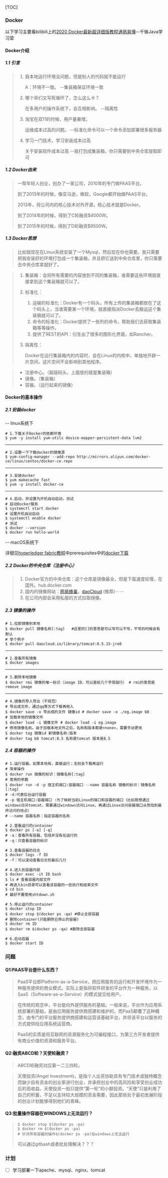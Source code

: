 [TOC]

### Docker

以下学习主要看bilibili上的[2020 Docker最新超详细版教程通熟易懂](https://www.bilibili.com/video/BV1sK4y1s7Cj?p=1)--千锋Java学习营

#### Docker介绍

##### 1.1 引言

> 1. 我本地运行环境没问题，但是别人的代码就不能运行
>
>    A：环境不一致。 --集装箱保证环境一致
>
> 2. 哪个哥们又写死循环了，怎么这么卡？
>
>    在多用户的操作系统下，会互相影响。 --隔离性
>
> 3. 淘宝在双11的时候，用户量暴增。
>
>    运维成本过高的问题。 --标准化命令可以一个命令添加部署很多服务器
>
> 4. 学习一门技术，学习安装成本过高
>
>    关于安装软件成本过高  --我打包成集装箱，你只需要到中央仓库提取即可

##### 1.2 Docker由来

> 一帮年轻人创业，创办了一家公司，2010年的专门做PAAS平台。
>
> 到了2013年的时候，像亚马逊，微软，Google都开始做PAAS平台。
>
> 2013年，将公司内的核心技术对外开源，核心技术就是Docker。
>
> 到了2014年的时候，得到了C轮融资$4000W。
>
> 到了2015年的时候，得到了D轮融资$9500W。

##### 1.3 Docker思想

> 比如我现在在Linux系统安装了一个Mysql，然后现在你也需要。我只需要把我安装好的环境打包成一个集装箱，并且把它送到中央仓库里，你只需要去中央仓库拿就好了。

> 1. 集装箱：会将所有需要的内容放到不同的集装箱，谁需要这些环境就直接拿到这个集装箱就可以了。
>
> 2. 标准化：
>
>    1. 运输的标准化：Docker有一个码头，所有上传的集装箱都放在了这个码头上，当谁需要某一个环境，就直接指派Docker去搬运这个集装箱就可以了。
>    2. 命令的标准化：Docker提供了一些列的命令，帮助我们去获取集装箱等等操作。
>    3. 提供了REST的API：衍生出了很多的图形化界面，如Rancher。
>
> 3. 隔离性：
>
>    Docker在运行集装箱内的内容时，会在Linux的内核中，单独地开辟一片空间，这片空间不会影响到其他程序。

> - 注册中心。（超级码头，上面放的就是集装箱）
> - 镜像。（集装箱）
> - 容器。（运行起来的镜像）

#### Docker的基本操作

##### 2.1 安装docker

-- linux系统下

```shell
# 1.下载关于Docker的依赖环境
$ yum -y install yum-utils device-mapper-persistent-data lvm2
```

---

```shell
# 2.设置一下下载docker的镜像源
$ yum-config-manager --add-repo http://mirrors.aliyun.com/docker-ce/linux/centos/docker-ce.repo
```

----

```shell
# 3.安装docker
$ yum makecache fast
$ yum -y install docker-ce
```

----

```shell
# 4.启动，并设置为开机自动启动，测试
# 启动Docker服务
$ systemctl start docker
# 设置开机自动启动
$ systemctl enable docker
# 测试
$ docker --version
$ docker run hello-world
```

-- macOS系统下

详细见[hyperledger fabric教程](https://hyperledger-fabric.readthedocs.io/en/release-2.0/prereqs.html)中prerequisites中的[docker下载](https://www.docker.com/get-started)

##### 2.2 Docker的中央仓库（注册中心）

> 1. Docker官方的中央仓库：这个仓库是镜像最全，但是下载速度较慢，在国外。hub.docker.com
> 2. 国内的镜像网站：[网易蜂巢](c.163.com/hub)，[daoCloud](hub.daocloud.io) (推荐)··· ···
> 3. 在公司内部会采用私服的方式拉取镜像。

##### 2.3 镜像的操作

```shell
# 1.拉取镜像到本地
$ docker pull 镜像名称[:tag]   #这里的[]的意思是可以写可以不写，不写的时候会有默认
# 举个例子
$ docker pull daocloud.io/library/tomcat:8.5.15-jre8
```

----

```shell
# 2.查看所有镜像
$ docker images
```

----

```shell
# 3.删除本地镜像
$ docker rmi 镜像的唯一标识（image ID，可以是前几个字母就行） # rmi的意思是remove image
```

----

```shell
# 4.镜像的导入导出（不规范）
# 导出成文件，通过qq等方式下载再倒入
$ docker save -o 导出成的文件 镜像id # docker save -o ./eg.image b8
# 加载本地的镜像文件
$ docker load -i 镜像文件 # docker load -i eg.image
# 修改镜像名称。由于加载本地文件之后，名称和版本都是<none>，需要手动更改
$ docker tag 镜像id 新镜像名称:版本
# docker tag b8 tomcat:8.5 名称是tomcat 版本是8.5
```

##### 2.4 容器的操作

```shell
# 1.运行容器。如果本地有，直接运行；无则会下载再运行
# 简单操作
$ docker run 镜像的标识｜镜像名称[:tag] 
# 常用的参数
$ docker run -d -p 宿主机端口:容器端口 --name 容器名称 镜像的标识｜镜像名称[:tag]
# -d:代表后台运行容器
# -p 宿主机端口:容器端口 :为了映射当前Linux的端口和容器的端口（比如我想通过windows访问tomcat，需要通过windows访问Linux，再通过Linux访问容器端口从而找到最终访问的地点）
# --name 容器名称：指定容器的名称
```

```shell
# 2.查看运行的container
$ docker ps [-a] [-q]
# -a：查看所有容器，包括并没有在运行的
# -q：只查看容器的标识
```

```shell
# 3.查看容器的日志
$ docker logs -f ID
# -f：可以滚动查看日志的最后几行
```

```shell
# 4.进入到容器内部
$ docker exec -it ID bash
$ ls # 查看容器内部文件
# 再进入bin目录可以查看该容器的一些执行和结束文件
$ cd bin
# 最好不要使用shtdown.sh
```

```shell
# 5.停止运行的container
$ docker stop ID 
$ docker stop $(docker ps -qa) #停止全部容器
# 删除container(只能删除已停止的容器)
$ docker rm ID 
$ docker rm $(docker ps -qa) #删除全部容器
```

```shell
# 6.启动容器
$ docker start ID
```



### 问题

#### Q1:PAAS平台是什么东西？

> PaaS平台即Platform-as-a-Service，把应用服务的运行和开发环境作为一种服务提供的商业模式。实际上是指将软件研发的平台作为一种服务，以SaaS（Software-as-a-Service）的模式提交给用户。

>在传统的观念中，平台是向外提供服务的基础。一般来说，平台作为应用系统部署的基础，是由应用服务提供商搭建和维护的，而PaaS颠覆了这种概念，由专门的平台服务提供商搭建和运营该基础平台，并将该平台以服务的方式提供给应用系统运营商。

> PaaS的实质是将互联网的资源服务化为可编程接口，为第三方开发者提供有商业价值的资源和服务平台。

#### Q2:融资ABCD轮？天使轮融资？

> ABCD轮融资对应第一二三四轮。

> 天使投资(Angel Investment)，是指个人出资协助具有专门技术或独特概念而缺少自有资金的创业家进行创业，并承担创业中的高风险和享受创业成功后的高收益。天使投资一般只提供“第一轮”的小额投资。“天使”只是利用了自己的积蓄，不足以支持较大规模的资金需要，因此那些处于最初发展阶段的创业计划能够得到他们的青睐。

#### Q3:批量操作容器在WINDOWS上无法运行？

> ```shell
> $ docker stop $(docker ps -pa)
> $ docker rm $(docker ps -pa)
> # 针对所有容器的操作$(docker ps -pa)在windows上无法运行
> ```
>
> 可以通过gitbash或者批处理解决？？？

### 计划

- [ ] 学习部署一下apache、mysql、nginx、tomcat

